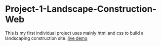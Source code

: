 # Project-1-Landscape-Construction-Web
This is my first individual project uses mainly html and css to build a landscaping construction site.
[live demo](https://linfeifu.github.io/Project-1-Landscape-Construction-Web/)
